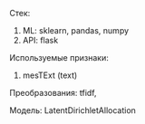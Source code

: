 
Стек:
1. ML: sklearn, pandas, numpy
2. API: flask


Используемые признаки:
1. mesTExt (text)


Преобразования: tfidf, 

Модель: LatentDirichletAllocation
